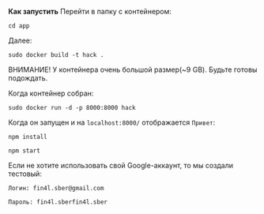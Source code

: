 **Как запустить**
Перейти в папку с контейнером:

`cd app`

Далее:

`sudo docker build -t hack .`

ВНИМАНИЕ! У контейнера очень большой размер(~9 GB).
Будьте готовы подождать.

Когда контейнер собран:

`sudo docker run -d -p 8000:8000 hack`

Когда он запущен и на `localhost:8000/` отображается `Привет`:

`npm install`

`npm start`

Если не хотите использовать свой Google-аккаунт, то мы создали тестовый:

`Логин: fin4l.sber@gmail.com `

`Пароль: fin4l.sberfin4l.sber`
